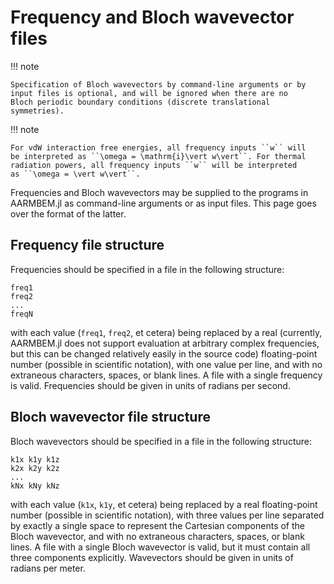 # Frequency and Bloch wavevector files

!!! note

    Specification of Bloch wavevectors by command-line arguments or by
    input files is optional, and will be ignored when there are no
    Bloch periodic boundary conditions (discrete translational
    symmetries).

!!! note

    For vdW interaction free energies, all frequency inputs ``w`` will
    be interpreted as ``\omega = \mathrm{i}\vert w\vert``. For thermal
    radiation powers, all frequency inputs ``w`` will be interpreted
    as ``\omega = \vert w\vert``.

Frequencies and Bloch wavevectors may be supplied to the programs in
AARMBEM.jl as command-line arguments or as input files. This page goes
over the format of the latter.

## Frequency file structure

Frequencies should be specified in a file in the following structure:
```
freq1
freq2
...
freqN
```
with each value (`freq1`, `freq2`, et cetera) being replaced by a real
(currently, AARMBEM.jl does not support evaluation at arbitrary
complex frequencies, but this can be changed relatively easily in the
source code) floating-point number (possible in scientific notation),
with one value per line, and with no extraneous characters, spaces, or
blank lines. A file with a single frequency is valid. Frequencies
should be given in units of radians per second.

## Bloch wavevector file structure

Bloch wavevectors should be specified in a file in the following
structure:
```
k1x k1y k1z
k2x k2y k2z
...
kNx kNy kNz
```
with each value (`k1x`, `k1y`, et cetera) being replaced by a real
floating-point number (possible in scientific notation), with three
values per line separated by exactly a single space to represent the
Cartesian components of the Bloch wavevector, and with no extraneous
characters, spaces, or blank lines. A file with a single Bloch
wavevector is valid, but it must contain all three components
explicitly. Wavevectors should be given in units of radians per meter.